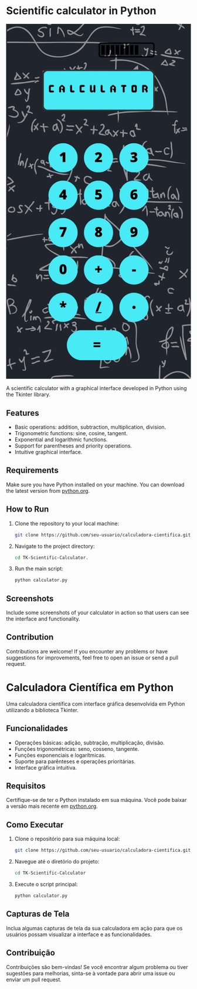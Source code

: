 # Scientific calculator in Python

![Calculator representation](/Gray%20Calculator%20Name%20Bookmark.jpg)

A scientific calculator with a graphical interface developed in Python using the Tkinter library.

## Features

- Basic operations: addition, subtraction, multiplication, division.
- Trigonometric functions: sine, cosine, tangent.
- Exponential and logarithmic functions.
- Support for parentheses and priority operations.
- Intuitive graphical interface.

## Requirements

Make sure you have Python installed on your machine. You can download the latest version from [python.org](https://www.python.org/).

## How to Run

1. Clone the repository to your local machine:

    ```bash
    git clone https://github.com/seu-usuario/calculadora-cientifica.git
    ```

2. Navigate to the project directory:

    ```bash
    cd TK-Scientific-Calculator.
    ```

3. Run the main script:

    ```bash
    python calculator.py
    ```

## Screenshots

Include some screenshots of your calculator in action so that users can see the interface and functionality.

## Contribution

Contributions are welcome! If you encounter any problems or have suggestions for improvements, feel free to open an issue or send a pull request.

# Calculadora Científica em Python

Uma calculadora científica com interface gráfica desenvolvida em Python utilizando a biblioteca Tkinter.

## Funcionalidades

- Operações básicas: adição, subtração, multiplicação, divisão.
- Funções trigonométricas: seno, cosseno, tangente.
- Funções exponenciais e logarítmicas.
- Suporte para parênteses e operações prioritárias.
- Interface gráfica intuitiva.

## Requisitos

Certifique-se de ter o Python instalado em sua máquina. Você pode baixar a versão mais recente em [python.org](https://www.python.org/).

## Como Executar

1. Clone o repositório para sua máquina local:

    ```bash
    git clone https://github.com/seu-usuario/calculadora-cientifica.git
    ```

2. Navegue até o diretório do projeto:

    ```bash
    cd TK-Scientific-Calculator
    ```

3. Execute o script principal:

    ```bash
    python calculator.py
    ```

## Capturas de Tela

Inclua algumas capturas de tela da sua calculadora em ação para que os usuários possam visualizar a interface e as funcionalidades.

## Contribuição

Contribuições são bem-vindas! Se você encontrar algum problema ou tiver sugestões para melhorias, sinta-se à vontade para abrir uma issue ou enviar um pull request.